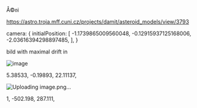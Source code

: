 Å©იi

https://astro.troja.mff.cuni.cz/projects/damit/asteroid_models/view/3793
 
 
 camera: {
    initialPosition: [
      -1.1739865009560048, -0.12915937125168006, -2.03616394298897485,
      ],
      }

bild with maximal drift in

![image](https://github.com/aibolem/spacekit/assets/102619282/9b297e6e-daa4-42c7-a5ea-a1b822147f6b)


 5.38533, -0.19893, 22.11137,

 ![Uploading image.png…]()


  1, -502.198, 287.111,

  
